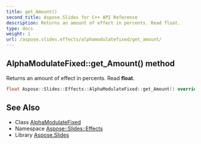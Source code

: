 ```yaml
---
title: get_Amount()
second_title: Aspose.Slides for C++ API Reference
description: Returns an amount of effect in percents. Read float.
type: docs
weight: 1
url: /aspose.slides.effects/alphamodulatefixed/get_amount/
---
```

## AlphaModulateFixed::get_Amount() method


Returns an amount of effect in percents. Read **float**.

```cpp
float Aspose::Slides::Effects::AlphaModulateFixed::get_Amount() override
```

## See Also

* Class [AlphaModulateFixed](../)
* Namespace [Aspose::Slides::Effects](../../)
* Library [Aspose.Slides](../../../)